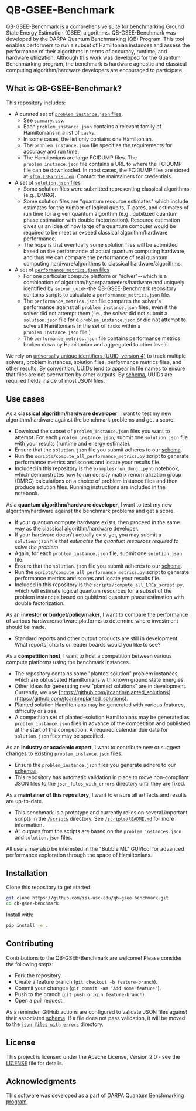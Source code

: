# QB-GSEE-Benchmark

QB-GSEE-Benchmark is a comprehensive suite for benchmarking Ground State Energy Estimation (GSEE) algorithms.  QB-GSEE-Benchmark was developed by the DARPA Quantum Benchmarking (QB) Program. This tool enables performers to run a subset of Hamiltonian instances and assess the performance of their algorithms in terms of accuracy, runtime, and hardware utilization.  Although this work was developed for the Quantum Benchmarking program, the benchmark is hardware agnostic and classical computing algorithm/hardware developers are encouraged to participate.

## What is QB-GSEE-Benchmark?

This repository includes:
- A curated set of [`problem_instance.json` files](./problem_instances/).
  - See [`summary.csv`](summary.csv).
  - Each `problem_instance.json` contains a relevant family of Hamiltonians in a list of `tasks`.
  - In some cases, the list only contains one Hamiltonian.
  - The `problem_instance.json` file specifies the requirements for accuracy and run time.
  - The Hamiltonians are large FCIDUMP files.  The `problem_instance.json` file contains a URL to where the FCIDUMP file can be downloaded.  In most cases, the FCIDUMP files are stored at [`sftp.L3Harris.com`](sftp.L3Harris.com).  Contact the maintainers for credentials.  
- A set of [`solution.json` files](./solution_files/)
  - Some solution files were submitted representing classical algorithms (e.g., DMRG).
  - Some solution files are "quantum resource estimates" which include estimates for the number of logical qubits, T-gates, and estimates of run time for a given quantum algorithm (e.g., qubitized quantum phase estimation with double factorization).  Resource estimation gives us an idea of how large of a quantum computer would be required to be meet or exceed classical algorithm/hardware performance.
  - The hope is that eventually some solution files will be submitted based on the performance of actual quantum computing hardware, and thus we can compare the performance of real quantum computing hardware/algorithms to classical hardware/algorithms.
- A set of [`performance_metrics.json` files](./performance_metrics/)
  - For one particular compute platform or "solver"--which is a combination of algorithm/hyperparameters/hardware and uniquely identified by `solver_uuid`--the QB-GSEE-Benchmark repository contains scripts to calculate a `performance_metrics.json` file.  
  - The `performance_metrics.json` file compares the solver's performance against all `problem_instance.json` files, even if the solver did not attempt them (i.e., the solver did not submit a `solution.json` file for a `problem_instance.json` or did not attempt to solve all Hamiltonians in the set of `tasks` within a `problem_instance.json` file.)
  - The `performance_metrics.json` file contains performance metrics broken down by Hamiltonian and aggregated to other levels. 

We rely on [universally unique identifiers (UUID, version 4)](https://en.wikipedia.org/wiki/Universally_unique_identifier) to track multiple solvers, problem instances, solution files, performance metrics files, and other results.  By convention, UUIDs tend to appear in file names to ensure that files are not overwritten by other outputs.  By [schema](./schemas), UUIDs are required fields inside of most JSON files.  

## Use cases

As a **classical algorithm/hardware developer**, I want to test my new algorithm/hardware against the benchmark problems and get a score.
- Download the subset of `problem_instance.json` files you want to attempt.  For each `problem_instance.json`, submit one `solution.json` file with your results (runtime and energy estimate).
- Ensure that the `solution.json` file you submit adheres to our [schema](./schemas/).
- Run the `scripts/compute_all_performance_metrics.py` script to generate performance metrics and scores and locate your results file. 
- Included in this repository is the `examples/run_dmrg.ipynb` notebook, which demonstrates how to run density matrix renormalization group (DMRG) calculations on a choice of problem instance files and then produce solution files. Running instructions are included in the notebook.

As a **quantum algorithm/hardware developer**, I want to test my new algorithm/hardware against the benchmark problems and get a score. 
- If your quantum compute hardware exists, then proceed in the same way as the classical algorithm/hardware developer.
- If your hardware doesn't actually exist yet, you may submit a `solution.json` file that *estimates the quantum resources required to solve the problem*.
- Again, for each `problem_instance.json` file, submit one `solution.json` file.
- Ensure that the `solution.json` file you submit adheres to our [schema](./schemas/).
- Run the `scripts/compute_all_performance_metrics.py` script to generate performance metrics and scores and locate your results file. 
- Included in this repository is the `scripts/compute_all_LREs_script.py`, which will estimate logical quantum resources for a subset of the problem instances based on qubitized quantum phase estimation with double factorization.

As an **investor or budget/policymaker**, I want to compare the performance of various hardware/software platforms to determine where investment should be made.
- Standard reports and other output products are still in development.  What reports, charts or leader boards would you like to see?

As a **competition host**, I want to host a competition between various compute platforms using the benchmark instances.
- The repository contains some "planted solution" problem instances, which are obfuscated Hamiltonians with known ground state energies.  
- Other ideas for generating new "planted solutions" are in development.  Currently, we use [https://github.com/jtcantin/planted_solutions](https://github.com/jtcantin/planted_solutions).
- Planted solution Hamiltonians may be generated with various features, difficulty or sizes.
- A competition set of planted-solution Hamiltonians may be generated as `problem_instance.json` files in advance of the competition and published at the start of the competition.  A required calendar due date for `solution.json` files may be specified.

As an **industry or academic expert**, I want to contribute new or suggest changes to existing `problem_instance.json` files.
- Ensure the `problem_instance.json` files you generate adhere to our [schemas](./schemas/). 
- This repository has automatic validation in place to move non-compliant JSON files to the `json_files_with_errors` directory until they are fixed.
 
As a **maintainer of this repository**, I want to ensure all artifacts and results are up-to-date.
- This benchmark is a prototype and currently relies on several important scripts in the [`/scripts`](./scripts/) directory. See [`/scripts/README.md`](./scripts/README.md) for more information.
- All outputs from the scripts are based on the `problem_instances.json` and `solution.json` files.


All users may also be interested in the "Bubble ML" GUI/tool for advanced performance exploration through the space of Hamiltonians.  


## Installation

Clone this repository to get started:
```bash
git clone https://github.com/isi-usc-edu/qb-gsee-benchmark.git
cd qb-gsee-benchmark
```
Install with:
```bash
pip install -e .
```


## Contributing

Contributions to the QB-GSEE-Benchmark are welcome! Please consider the following steps:
- Fork the repository.
- Create a feature branch (`git checkout -b feature-branch`).
- Commit your changes (`git commit -am 'Add some feature'`).
- Push to the branch (`git push origin feature-branch`).
- Open a pull request.

As a reminder, GitHub actions are configured to validate JSON files against their associated [schema](./schemas/).  If a file does not pass validation, it will be moved to the [`json_files_with_errors`](./json_files_with_errors/) directory.


## License

This project is licensed under the Apache License, Version 2.0 - see the [LICENSE](LICENSE) file for details.

## Acknowledgments

This software was developed as a part of [DARPA Quantum Benchmarking program](https://www.darpa.mil/program/quantum-benchmarking).

